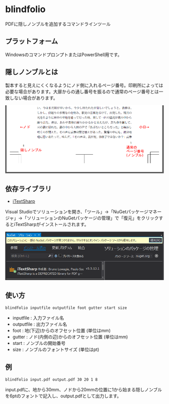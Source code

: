 # blindfolio
PDFに隠しノンブルを追加するコマンドラインツール

## プラットフォーム
WindowsのコマンドプロンプトまたはPowerShell用です。

## 隠しノンブルとは
製本すると見えにくくなるようにノド側に入れるページ番号。印刷所によっては必要な場合があります。大扉からの通し番号を振るので通常のページ番号とは一致しない場合があります。

<img src="blindfolio.png" alt="図" width="720" />

## 依存ライブラリ
* [iTextSharp](https://www.nuget.org/packages/iTextSharp/)

Visual Studioでソリューションを開き、「ツール」→「NuGetパッケージマネージャ」→「ソリューションのNuGetパッケージの管理」で「復元」をクリックするとiTextSharpがインストールされます。

<img src="nuget.png" alt="図" width="720" />

## 使い方

```
blindfolio inputfile outputfile foot gutter start size
```

* inputfile : 入力ファイル名
* outputfile : 出力ファイル名
* foot : 地(下辺)からのオフセット位置 (単位はmm)
* gutter : ノド(内側の辺)からのオフセット位置 (単位はmm)
* start : ノンブルの開始番号
* size : ノンブルのフォントサイズ (単位はpt)

## 例
```
blindfolio input.pdf output.pdf 30 20 1 8
```
input.pdfに、地から30mm、ノドから20mmの位置に1から始まる隠しノンブルを6ptのフォントで記入し、output.pdfとして出力します。
